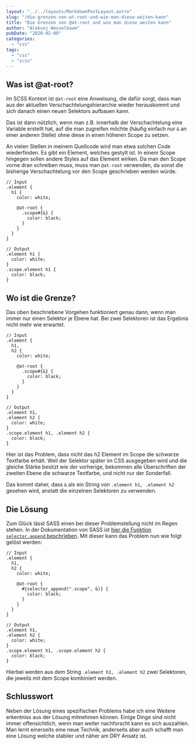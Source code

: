 ```yaml
---
layout: "../../layouts/MarkdownPostLayout.astro"
slug: "/die-grenzen-von-at-root-und-wie-man-diese-weiten-kann"  
title: "Die Grenzen von @at-root und wie man diese weiten kann"
author: "Aleksej Wesselbaum"
pubDate: "2020-02-09"
categories: 
  - "css"
tags: 
  - "css"
  - "scss"
---
```


## Was ist @at-root?

Im SCSS Kontext ist `@at-root` eine Anweisung, die dafür sorgt, dass man aus der aktuellen Verschachtelungshierarchie wieder herauskommt und sich danach einen neuen Selektors aufbauen kann.

Das ist dann nützlich, wenn man z.B. innerhalb der Verschachtelung eine Variable erstellt hat, auf die man zugreifen möchte (häufig einfach nur `&` an einer anderen Stelle) ohne diese in einen höheren Scope zu setzen.

An vielen Stellen in meinem Quellcode wird man etwa solchen Code wiederfinden. Es gibt ein Element, welches gestylt ist. In einem Scope hingegen sollen andere Styles auf das Element wirken. Da man den Scope vorne dran schreiben muss, muss man `@at-root` verwenden, da sonst die bisherige Verschachtelung vor den Scope geschrieben werden würde.

```
// Input
.element {
  h1 {
    color: white;

    @at-root {
      .scope#{&} {
        color: black;
      }
    }
  }
}

// Output
.element h1 {
  color: white;
}
.scope.element h1 {
  color: black;
}
```

## Wo ist die Grenze?

Das oben beschriebene Vorgehen funktioniert genau dann, wenn man immer nur einen Selektor je Ebene hat. Bei zwei Selektoren ist das Ergebnis nicht mehr wie erwartet.

```
// Input
.element {
  h1,
  h2 {
    color: white;

    @at-root {
      .scope#{&} {
        color: black;
      }
    }
  }
}

// Output
.element h1,
.element h2 {
  color: white;
}
.scope.element h1, .element h2 {
  color: black;
}
```

Hier ist das Problem, dass nicht das h2 Element im Scope die schwarze Textfarbe erhält. Weil der Selektor später im CSS ausgegeben wird und die gleiche Stärke besitzt wie der vorherige, bekommen alle Überschriften der zweiten Ebene die schwarze Textfarbe, und nicht nur der Sonderfall.

Das kommt daher, dass `&` als ein String von `.element h1, .element h2` gesehen wird, anstatt die einzelnen Selektoren zu verwenden.

## Die Lösung

Zum Glück lässt SASS einen bei dieser Problemstellung nicht im Regen stehen. In der Dokumentation von SASS ist [hier die Funktion `selector.append` beschrieben](https://sass-lang.com/documentation/modules/selector#append). Mit dieser kann das Problem nun wie folgt gelöst werden:

```
// Input
.element {
  h1,
  h2 {
    color: white;

    @at-root {
      #{selector_append(".scope", &)} {
        color: black;
      }
    }
  }
}

// Output
.element h1,
.element h2 {
  color: white;
}
.scope.element h1, .scope.element h2 {
  color: black;
}
```

Hierbei werden aus dem String `.element h1, .element h2` zwei Selektoren, die jeweils mit dem Scope kombiniert werden.

## Schlusswort

Neben der Lösung eines spezifischen Problems habe ich eine Weitere erkentniss aus der Lösung mitnehmen können. Einige Dinge sind nicht immer offensichtlich, wenn man weiter nachforscht kann es sich auszahlen. Man lernt einerseits eine neue Technik, anderseits aber auch schafft man eine Lösung welche stabiler und näher am DRY Ansatz ist.
